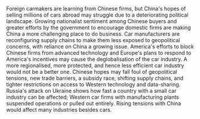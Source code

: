 Foreign carmakers are learning from Chinese firms, but China's hopes of selling millions of cars abroad may struggle due to a deteriorating political landscape. Growing nationalist sentiment among Chinese buyers and greater efforts by the government to encourage domestic firms are making China a more challenging place to do business. Car manufacturers are reconfiguring supply chains to make them less exposed to geopolitical concerns, with reliance on China a growing issue. America's efforts to block Chinese firms from advanced technology and Europe's plans to respond to America's incentives may cause the deglobalisation of the car industry. A more regionalised, more protected, and hence less efficient car industry would not be a better one. Chinese hopes may fall foul of geopolitical tensions, new trade barriers, a subsidy race, shifting supply chains, and tighter restrictions on access to Western technology and data-sharing. Russia's attack on Ukraine shows how fast a country with a small car industry can be affected; Western car firms with manufacturing plants suspended operations or pulled out entirely. Rising tensions with China would affect many industries besides cars.